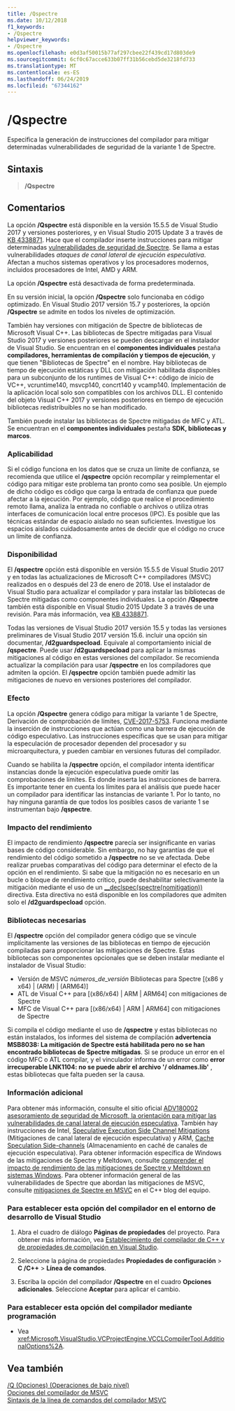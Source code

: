 ```yaml
---
title: /Qspectre
ms.date: 10/12/2018
f1_keywords:
- /Qspectre
helpviewer_keywords:
- /Qspectre
ms.openlocfilehash: e0d3af50015b77af297cbee22f439cd17d803de9
ms.sourcegitcommit: 6cf0c67acce633b07ff31b56cebd5de3218fd733
ms.translationtype: MT
ms.contentlocale: es-ES
ms.lasthandoff: 06/24/2019
ms.locfileid: "67344162"
---
```

# <a name="qspectre"></a>/Qspectre

Especifica la generación de instrucciones del compilador para mitigar determinadas vulnerabilidades de seguridad de la variante 1 de Spectre.

## <a name="syntax"></a>Sintaxis

> **/Qspectre**

## <a name="remarks"></a>Comentarios

La opción **/Qspectre** está disponible en la versión 15.5.5 de Visual Studio 2017 y versiones posteriores, y en Visual Studio 2015 Update 3 a través de [KB 4338871](https://support.microsoft.com/help/4338871/visual-studio-2015-update-3-spectre-variant-1-toolset-qspectre). Hace que el compilador inserte instrucciones para mitigar determinadas [vulnerabilidades de seguridad de Spectre](https://spectreattack.com/spectre.pdf). Se llama a estas vulnerabilidades *ataques de canal lateral de ejecución especulativa*. Afectan a muchos sistemas operativos y los procesadores modernos, incluidos procesadores de Intel, AMD y ARM.

La opción **/Qspectre** está desactivada de forma predeterminada.

En su versión inicial, la opción **/Qspectre** solo funcionaba en código optimizado. En Visual Studio 2017 versión 15.7 y posteriores, la opción **/Qspectre** se admite en todos los niveles de optimización.

También hay versiones con mitigación de Spectre de bibliotecas de Microsoft Visual C++. Las bibliotecas de Spectre mitigadas para Visual Studio 2017 y versiones posteriores se pueden descargar en el instalador de Visual Studio. Se encuentran en el **componentes individuales** pestaña **compiladores, herramientas de compilación y tiempos de ejecución**, y que tienen "Bibliotecas de Spectre" en el nombre. Hay bibliotecas de tiempo de ejecución estáticas y DLL con mitigación habilitada disponibles para un subconjunto de los runtimes de Visual C++: código de inicio de VC++, vcruntime140, msvcp140, concrt140 y vcamp140. Implementación de la aplicación local solo son compatibles con los archivos DLL. El contenido del objeto Visual C++ 2017 y versiones posteriores en tiempo de ejecución bibliotecas redistribuibles no se han modificado.

También puede instalar las bibliotecas de Spectre mitigadas de MFC y ATL. Se encuentran en el **componentes individuales** pestaña **SDK, bibliotecas y marcos**.

### <a name="applicability"></a>Aplicabilidad

Si el código funciona en los datos que se cruza un límite de confianza, se recomienda que utilice el **/qspectre** opción recompilar y reimplementar el código para mitigar este problema tan pronto como sea posible. Un ejemplo de dicho código es código que carga la entrada de confianza que puede afectar a la ejecución. Por ejemplo, código que realice el procedimiento remoto llama, analiza la entrada no confiable o archivos o utiliza otras interfaces de comunicación local entre procesos (IPC). Es posible que las técnicas estándar de espacio aislado no sean suficientes. Investigue los espacios aislados cuidadosamente antes de decidir que el código no cruce un límite de confianza.

### <a name="availability"></a>Disponibilidad

El **/qspectre** opción está disponible en versión 15.5.5 de Visual Studio 2017 y en todas las actualizaciones de Microsoft C++ compiladores (MSVC) realizados en o después del 23 de enero de 2018. Use el instalador de Visual Studio para actualizar el compilador y para instalar las bibliotecas de Spectre mitigadas como componentes individuales. La opción **/Qspectre** también está disponible en Visual Studio 2015 Update 3 a través de una revisión. Para más información, vea [KB 4338871](https://support.microsoft.com/help/4338871).

Todas las versiones de Visual Studio 2017 versión 15.5 y todas las versiones preliminares de Visual Studio 2017 versión 15.6. incluir una opción sin documentar, **/d2guardspecload**. Equivale al comportamiento inicial de **/qspectre**. Puede usar **/d2guardspecload** para aplicar la mismas mitigaciones al código en estas versiones del compilador. Se recomienda actualizar la compilación para usar **/qspectre** en los compiladores que admiten la opción. El **/qspectre** opción también puede admitir las mitigaciones de nuevo en versiones posteriores del compilador.

### <a name="effect"></a>Efecto

La opción **/Qspectre** genera código para mitigar la variante 1 de Spectre, Derivación de comprobación de límites, [CVE-2017-5753](https://nvd.nist.gov/vuln/detail/CVE-2017-5753). Funciona mediante la inserción de instrucciones que actúan como una barrera de ejecución de código especulativo. Las instrucciones específicas que se usan para mitigar la especulación de procesador dependen del procesador y su microarquitectura, y pueden cambiar en versiones futuras del compilador.

Cuando se habilita la **/qspectre** opción, el compilador intenta identificar instancias donde la ejecución especulativa puede omitir las comprobaciones de límites. Es donde inserta las instrucciones de barrera. Es importante tener en cuenta los límites para el análisis que puede hacer un compilador para identificar las instancias de variante 1. Por lo tanto, no hay ninguna garantía de que todos los posibles casos de variante 1 se instrumentan bajo **/qspectre**.

### <a name="performance-impact"></a>Impacto del rendimiento

El impacto de rendimiento **/qspectre** parecía ser insignificante en varias bases de código considerable. Sin embargo, no hay garantías de que el rendimiento del código sometido a **/qspectre** no se ve afectada. Debe realizar pruebas comparativas del código para determinar el efecto de la opción en el rendimiento. Si sabe que la mitigación no es necesario en un bucle o bloque de rendimiento crítico, puede deshabilitar selectivamente la mitigación mediante el uso de un [__declspec(spectre(nomitigation))](../../cpp/spectre.md) directiva. Esta directiva no está disponible en los compiladores que admiten solo el **/d2guardspecload** opción.

### <a name="required-libraries"></a>Bibliotecas necesarias

El **/qspectre** opción del compilador genera código que se vincule implícitamente las versiones de las bibliotecas en tiempo de ejecución compiladas para proporcionar las mitigaciones de Spectre. Estas bibliotecas son componentes opcionales que se deben instalar mediante el instalador de Visual Studio:

- Versión de MSVC *números_de_versión* Bibliotecas para Spectre \[(x86 y x64) | (ARM) | (ARM64)]
- ATL de Visual C++ para \[(x86/x64) | ARM | ARM64] con mitigaciones de Spectre
- MFC de Visual C++ para \[(x86/x64) | ARM | ARM64] con mitigaciones de Spectre

Si compila el código mediante el uso de **/qspectre** y estas bibliotecas no están instalados, los informes del sistema de compilación **advertencia MSB8038: La mitigación de Spectre está habilitada pero no se han encontrado bibliotecas de Spectre mitigadas**. Si se produce un error en el código MFC o ATL compilar, y el vinculador informa de un error como **error irrecuperable LNK1104: no se puede abrir el archivo '/ oldnames.lib'** , estas bibliotecas que falta pueden ser la causa.

### <a name="additional-information"></a>Información adicional

Para obtener más información, consulte el sitio oficial [ADV180002 asesoramiento de seguridad de Microsoft, la orientación para mitigar las vulnerabilidades de canal lateral de ejecución especulativa](https://portal.msrc.microsoft.com/en-US/security-guidance/advisory/ADV180002). También hay instrucciones de Intel, [Speculative Execution Side Channel Mitigations](https://software.intel.com/sites/default/files/managed/c5/63/336996-Speculative-Execution-Side-Channel-Mitigations.pdf) (Mitigaciones de canal lateral de ejecución especulativa) y ARM, [Cache Speculation Side-channels](https://developer.arm.com/-/media/Files/pdf/Cache_Speculation_Side-channels.pdf) (Almacenamiento en caché de canales de ejecución especulativa). Para obtener información específica de Windows de las mitigaciones de Spectre y Meltdown, consulte [comprender el impacto de rendimiento de las mitigaciones de Spectre y Meltdown en sistemas Windows](https://www.microsoft.com/security/blog/2018/01/09/understanding-the-performance-impact-of-spectre-and-meltdown-mitigations-on-windows-systems/). Para obtener información general de las vulnerabilidades de Spectre que abordan las mitigaciones de MSVC, consulte [mitigaciones de Spectre en MSVC](https://devblogs.microsoft.com/cppblog/spectre-mitigations-in-msvc./) en el C++ blog del equipo.

### <a name="to-set-this-compiler-option-in-the-visual-studio-development-environment"></a>Para establecer esta opción del compilador en el entorno de desarrollo de Visual Studio

1. Abra el cuadro de diálogo **Páginas de propiedades** del proyecto. Para obtener más información, vea [Establecimiento del compilador de C++ y de propiedades de compilación en Visual Studio](../working-with-project-properties.md).

1. Seleccione la página de propiedades **Propiedades de configuración** > **C /C++**  > **Línea de comandos**.

1. Escriba la opción del compilador **/Qspectre** en el cuadro **Opciones adicionales**. Seleccione **Aceptar** para aplicar el cambio.

### <a name="to-set-this-compiler-option-programmatically"></a>Para establecer esta opción del compilador mediante programación

- Vea <xref:Microsoft.VisualStudio.VCProjectEngine.VCCLCompilerTool.AdditionalOptions%2A>.

## <a name="see-also"></a>Vea también

[/Q (Opciones) (Operaciones de bajo nivel)](q-options-low-level-operations.md)<br/>
[Opciones del compilador de MSVC](compiler-options.md)<br/>
[Sintaxis de la línea de comandos del compilador MSVC](compiler-command-line-syntax.md)
